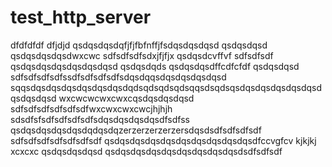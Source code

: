 # test_http_server
dfdfdfdf
dfjdjd
qsdqsdqsdqfjfjfbfnffjfsdqsdqsdqsd
qsdqsdqsd
qsdqsdqsdqsdwxcwc
sdfsdfsdfsdxjfjfjx
qsdqsdcvffvf
sdfsdfsdf
qsdqsdqsdqsdqsdqsdqsd
qsdqsdqds
qsdqsdqsdffcdfcfdf
qsdqsdqsd
sdfsdfsdfsdfssdfsdfsdfsdfsdqsdqqsdqsdqsdqsdqsd
sqqsdqsdqsdqsdqsdqsdqsdqdsqdsqdsqdsqqsdsqdsqsdqsdqsdqsdqsdqsd
qsdqsdqsd
wxcwcwcwxcwxcqsdqsdqsdqsd
sdfsdfsdfsdfsdfsdfwxcwxcwxcwcjhjhjh
sdsdfsfsdfsdfsdfsdfsdqsdqsdqsdqsdfsdfss
qsdqsdqsdqsdqsdqdqsdqzerzerzerzerzersdqsdsdfsdfsdfsdf
sdfsdfsdfsdfsdfsdfsdf
qsdqsdqsdqsdqsdqsdqsdqsdqsdqsdfccvgfcv
kjkjkj
xcxcxc
qsdqsdqsdqsd
qsdqsdqsdqsdqsdqsdqsdqsdqsdsdfsdfsdf
